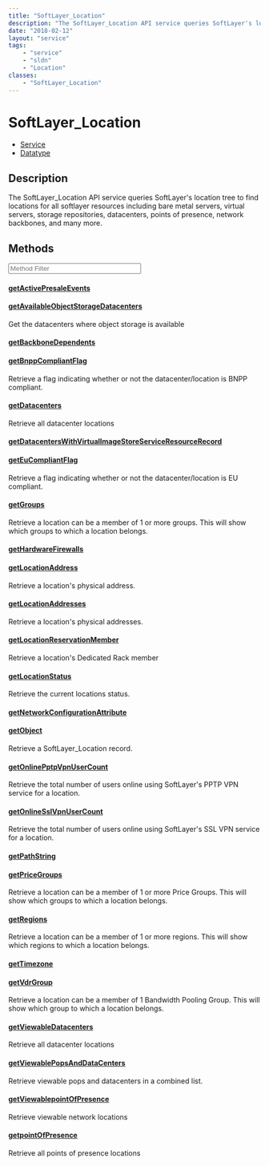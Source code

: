 ```yaml
---
title: "SoftLayer_Location"
description: "The SoftLayer_Location API service queries SoftLayer's location tree to find locations for all softlayer resources inclu... "
date: "2018-02-12"
layout: "service"
tags:
    - "service"
    - "sldn"
    - "Location"
classes:
    - "SoftLayer_Location"
---
```

# SoftLayer_Location
<div id='service-datatype'>
    <ul id='sldn-reference-tabs'>
    <li id='service'> <a href='/reference/services/SoftLayer_Location' >Service</a></li>    <li id='datatype'> <a href='/reference/datatypes/SoftLayer_Location' >Datatype</a></li>
    </ul>
</div>

## Description
The SoftLayer_Location API service queries SoftLayer's location tree to find locations for all softlayer resources including bare metal servers, virtual servers, storage repositories, datacenters, points of presence, network backbones, and many more. 



        
<div id="properties" class="content service-content">

## Methods

<div class="view-filters">
    <div class="clearfix">
        <div class="search-input-box">
            <input placeholder="Method Filter" onkeyup="titleSearch(inputId='edit-combine', divId='method-div', elementClass='method-row')" 
                type="text" id="edit-combine" value="" size="30" maxlength="128" class="form-text">
        </div>
    </div>
</div>

<div id="method-div">

<div class="method-row">

#### [getActivePresaleEvents](/reference/services/SoftLayer_Location/getActivePresaleEvents)

</div>

<div class="method-row">

#### [getAvailableObjectStorageDatacenters](/reference/services/SoftLayer_Location/getAvailableObjectStorageDatacenters)
Get the datacenters where object storage is available
</div>

<div class="method-row">

#### [getBackboneDependents](/reference/services/SoftLayer_Location/getBackboneDependents)

</div>

<div class="method-row">

#### [getBnppCompliantFlag](/reference/services/SoftLayer_Location/getBnppCompliantFlag)
Retrieve a flag indicating whether or not the datacenter/location is BNPP compliant.
</div>

<div class="method-row">

#### [getDatacenters](/reference/services/SoftLayer_Location/getDatacenters)
Retrieve all datacenter locations
</div>

<div class="method-row">

#### [getDatacentersWithVirtualImageStoreServiceResourceRecord](/reference/services/SoftLayer_Location/getDatacentersWithVirtualImageStoreServiceResourceRecord)

</div>

<div class="method-row">

#### [getEuCompliantFlag](/reference/services/SoftLayer_Location/getEuCompliantFlag)
Retrieve a flag indicating whether or not the datacenter/location is EU compliant.
</div>

<div class="method-row">

#### [getGroups](/reference/services/SoftLayer_Location/getGroups)
Retrieve a location can be a member of 1 or more groups. This will show which groups to which a location belongs.
</div>

<div class="method-row">

#### [getHardwareFirewalls](/reference/services/SoftLayer_Location/getHardwareFirewalls)

</div>

<div class="method-row">

#### [getLocationAddress](/reference/services/SoftLayer_Location/getLocationAddress)
Retrieve a location's physical address.
</div>

<div class="method-row">

#### [getLocationAddresses](/reference/services/SoftLayer_Location/getLocationAddresses)
Retrieve a location's physical addresses.
</div>

<div class="method-row">

#### [getLocationReservationMember](/reference/services/SoftLayer_Location/getLocationReservationMember)
Retrieve a location's Dedicated Rack member
</div>

<div class="method-row">

#### [getLocationStatus](/reference/services/SoftLayer_Location/getLocationStatus)
Retrieve the current locations status.
</div>

<div class="method-row">

#### [getNetworkConfigurationAttribute](/reference/services/SoftLayer_Location/getNetworkConfigurationAttribute)

</div>

<div class="method-row">

#### [getObject](/reference/services/SoftLayer_Location/getObject)
Retrieve a SoftLayer_Location record.
</div>

<div class="method-row">

#### [getOnlinePptpVpnUserCount](/reference/services/SoftLayer_Location/getOnlinePptpVpnUserCount)
Retrieve the total number of users online using SoftLayer's PPTP VPN service for a location.
</div>

<div class="method-row">

#### [getOnlineSslVpnUserCount](/reference/services/SoftLayer_Location/getOnlineSslVpnUserCount)
Retrieve the total number of users online using SoftLayer's SSL VPN service for a location.
</div>

<div class="method-row">

#### [getPathString](/reference/services/SoftLayer_Location/getPathString)

</div>

<div class="method-row">

#### [getPriceGroups](/reference/services/SoftLayer_Location/getPriceGroups)
Retrieve a location can be a member of 1 or more Price Groups. This will show which groups to which a location belongs.
</div>

<div class="method-row">

#### [getRegions](/reference/services/SoftLayer_Location/getRegions)
Retrieve a location can be a member of 1 or more regions. This will show which regions to which a location belongs.
</div>

<div class="method-row">

#### [getTimezone](/reference/services/SoftLayer_Location/getTimezone)

</div>

<div class="method-row">

#### [getVdrGroup](/reference/services/SoftLayer_Location/getVdrGroup)
Retrieve a location can be a member of 1 Bandwidth Pooling Group. This will show which group to which a location belongs.
</div>

<div class="method-row">

#### [getViewableDatacenters](/reference/services/SoftLayer_Location/getViewableDatacenters)
Retrieve all datacenter locations
</div>

<div class="method-row">

#### [getViewablePopsAndDataCenters](/reference/services/SoftLayer_Location/getViewablePopsAndDataCenters)
Retrieve viewable pops and datacenters in a combined list.
</div>

<div class="method-row">

#### [getViewablepointOfPresence](/reference/services/SoftLayer_Location/getViewablepointOfPresence)
Retrieve viewable network locations
</div>

<div class="method-row">

#### [getpointOfPresence](/reference/services/SoftLayer_Location/getpointOfPresence)
Retrieve all points of presence locations
</div>
</div>

</div>

